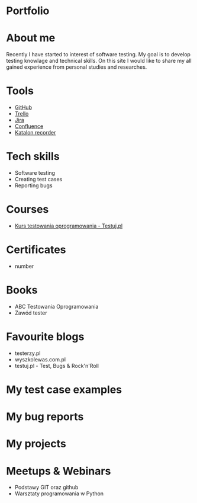 # Portfolio
# About me
Recently I have started to interest of software testing. 
My goal is to develop testing knowlage and technical skills. On this site I would like to share my all gained experience from personal studies and researches.
# Tools
* [GitHub](https://github.com/)
* [Trello](trello.com)
* [Jira](https://www.atlassian.com/pl/software/jira)
* [Confluence](https://www.atlassian.com/pl/software/confluence)
* [Katalon recorder](https://katalon.com/)
# Tech skills
* Software testing
* Creating test cases
* Reporting bugs
# Courses
* [Kurs testowania oprogramowania - Testuj.pl](https://testuj.pl/karta-szkolenia/kurs-it-online-wieczorowa-akademia-testowania-plus)
# Certificates
* number
# Books
* ABC Testowania Oprogramowania
* Zawód tester
# Favourite blogs
* testerzy.pl
* wyszkolewas.com.pl
* testuj.pl - Test, Bugs & Rock'n'Roll
# My test case examples
# My bug reports
# My projects
# Meetups & Webinars
* Podstawy GIT oraz github
* Warsztaty programowania w Python
